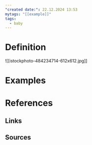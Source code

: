 ```yaml
---
"created date:": 22.12.2024 13:53
mytags: "[[example]]"
tags:
  - baby
---
```

# Definition
![[istockphoto-484234714-612x612.jpg]]

# Examples


# References
## Links
## Sources
